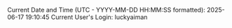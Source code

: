 Current Date and Time (UTC - YYYY-MM-DD HH:MM:SS formatted): 2025-06-17 19:10:45
Current User's Login: luckyaiman
